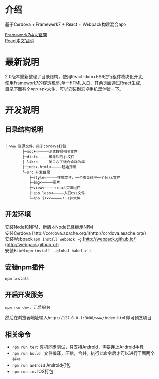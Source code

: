 # 介绍
基于Cordova + Framework7 + React + Webpack构建混合app

[Framework7中文官网](http://f7cn.com/)      
[React中文官网](http://reactjs.cn/)

# 最新说明

2.0版本重新整理了目录结构，使用React-dom+ES6进行组件模块化开发,  
使用Framework7的穿透布局,单一HTML入口，其余页面通过React生成,  
目录下面有个app.apk文件，可以安装到安卓手机里体验一下。
# 开发说明
 
## 目录结构说明

```

│ www 资源文件，用于cordova打包
        ├─mock<—————测试数据相关文件
        ├─dist<—————编译后的js文件
        ├─libs<—————第三方不适合编译的库
        ├─index.html<—————起始页面
        └─src 开发目录
           ├─style<—————样式文件，一个页面对应一个less文件
           ├─img<—————图片
           ├─view<—————react页面组件
           ├─app.less<—————入口css文件
           └─app.jsx<—————入口js文件

```

## 开发环境

安装Node和NPM，新版本Node已经继承NPM   
安装Cordova [http://cordova.apache.org/](http://cordova.apache.org/)  
安装Webpack ``npm install webpack -g``  [http://webpack.github.io/](http://webpack.github.io/)  
安装Babel ``npm install --global babel-cli``

## 安装npm插件
``npm install``

## 开启开发服务
``npm run dev``，开启服务

然后在浏览器地址输入``http://127.0.0.1:3000/www/index.html``即可预览项目

## 相关命令

- ``npm run test`` 真机同步测试，只支持Android，需要连上Android手机
- ``npm run build `` 文件编译，压缩，合并，执行此命令后才可以进行下面两个任务
- ``npm run android`` Android打包
- ``npm run ios`` IOS打包


